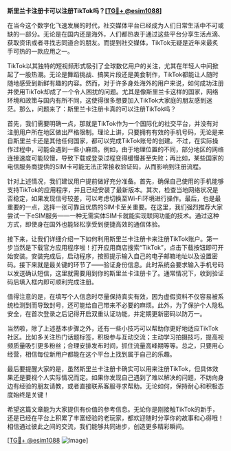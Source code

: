 **斯里兰卡注册卡可以注册TikTok吗？[[TG💪+ @esim1088](https://t.me/s/esim1088)]**

在当今这个数字化飞速发展的时代，社交媒体平台已经成为人们日常生活中不可或缺的一部分。无论是在国内还是海外，人们都热衷于通过这些平台分享生活点滴、获取资讯或者寻找志同道合的朋友。而提到社交媒体，TikTok无疑是近年来最炙手可热的一款应用之一。

TikTok以其独特的短视频形式吸引了全球数亿用户的关注，尤其在年轻人中间掀起了一股热潮。无论是舞蹈挑战、搞笑片段还是美食制作，TikTok都能让人随时随地感受到新鲜有趣的内容。然而，对于许多身处海外的用户来说，如何成功注册并使用TikTok却成了一个令人困扰的问题。尤其是像斯里兰卡这样的国家，网络环境和政策与国内有所不同，这使得很多想要加入TikTok大家庭的朋友感到迷茫。那么，问题来了：斯里兰卡注册卡真的可以注册TikTok吗？

首先，我们需要明确一点，那就是TikTok作为一个国际化的社交平台，并没有对注册用户所在地区做出严格限制。理论上讲，只要拥有有效的手机号码，无论是来自斯里兰卡还是其他任何国家，都可以完成TikTok账号的创建。不过，在实际操作过程中，可能会遇到一些小麻烦。例如，由于地理位置的不同，部分地区的网络连接速度可能较慢，导致下载或登录过程变得缓慢甚至失败；再比如，某些国家的电信服务商提供的SIM卡可能无法正常接收验证码，从而影响到注册流程。

针对上述情况，我们建议用户提前做好充分准备。首先，确保自己使用的手机能够支持TikTok的应用程序，并且已经安装了最新版本。其次，检查当地网络状况是否稳定，如果发现信号较差，可以考虑切换至Wi-Fi环境进行操作。最后，也是最重要的一点，选择一张可靠且优质的SIM卡至关重要。在这里，我们强烈推荐大家尝试一下eSIM服务——一种无需实体SIM卡就能实现联网功能的技术。通过这种方式，即使身在国外也能轻松享受到便捷高效的通信体验。

接下来，让我们详细介绍一下如何利用斯里兰卡注册卡来注册TikTok账户。第一步当然是下载官方应用程序啦！打开应用商店搜索“TikTok”，点击下载按钮即可开始安装。安装完成后，启动程序，按照提示输入自己的电子邮箱地址以及设置密码。接下来就是最关键的环节了——验证身份信息。此时系统会要求输入手机号码以发送确认短信，这里就需要用到你的斯里兰卡注册卡了。通常情况下，收到验证码后填入框内即可顺利完成注册。

值得注意的是，在填写个人信息时尽量保持真实有效，因为虚假资料不仅容易被系统检测到而导致封号，还可能给自己带来不必要的麻烦。此外，为了保护个人隐私安全，在首次登录之后记得开启双重认证功能，并定期更新密码以防万一。

当然啦，除了上述基本步骤之外，还有一些小技巧可以帮助你更好地适应TikTok社区。比如多关注热门话题标签，积极参与互动交流；主动学习拍摄技巧，提高视频质量吸引更多粉丝；合理安排发布时间，抓住流量高峰期等等。总之，只要用心经营，相信每位新用户都能在这个平台上找到属于自己的乐趣。

最后要提醒大家的是，虽然斯里兰卡注册卡确实可以用来注册TikTok，但具体效果还是要视个人实际情况而定。如果你发现自己遇到了难以解决的问题，不妨向身边有经验的朋友请教，或者直接联系客服寻求帮助。无论如何，保持耐心和积极态度始终是关键！

希望这篇文章能为大家提供有价值的参考信息。无论你是刚接触TikTok的新手，还是已经在平台上积累了丰富经验的老玩家，都欢迎随时分享你的故事和心得哦！相信通过彼此之间的交流，我们能够共同进步，创造更多精彩瞬间。

[[TG💪+ @esim1088](https://t.me/s/esim1088) ![Image](https://i.postimg.cc/4NQfJmqS/Snipaste-2025-05-13-00-14-12.png)]